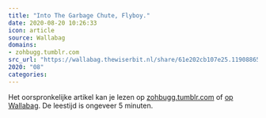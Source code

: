 ```yaml
---
title: "Into The Garbage Chute, Flyboy."
date: 2020-08-20 10:26:33
icon: article
source: Wallabag
domains:
- zohbugg.tumblr.com
src_url: "https://wallabag.thewiserbit.nl/share/61e202cb107e25.11908865"
2020: "08"
categories:
---
```

Het oorspronkelijke artikel kan je lezen op [zohbugg.tumblr.com](https://zohbugg.tumblr.com/post/118737245255/dragonessofthelights-obsessedwithfrozen42) of [op Wallabag](https://wallabag.thewiserbit.nl/share/61e202cb107e25.11908865). De leestijd is ongeveer 5 minuten.